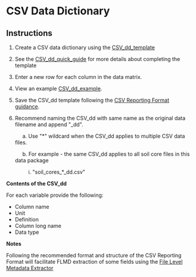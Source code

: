 # CSV Data Dictionary

## Instructions

1. Create a CSV data dictionary using the [CSV\_dd\_template](https://github.com/ess-dive-community/essdive-file-level-metadata/tree/3acd84067cf980484b4b86e95dbdcace42db3796/CSV_dd/CSV_dd_template.csv)  
2. See the [CSV\_dd\_quick\_guide](csv_dd_quick_guide.md) for more details about completing the template  
3. Enter a new row for each column in the data matrix.  
4. View an example [CSV\_dd\_example](csv_dd_example.md).  
5. Save the CSV\_dd template following the [CSV Reporting Format guidance](https://github.com/ess-dive-community/essdive-csv-structure).  
6. Recommend naming the CSV\_dd with same name as the original data filename and append "\_dd".  

        a. Use "\*" wildcard when the CSV\_dd applies to multiple CSV data files.  

        b. For example - the same CSV\_dd applies to all soil core files in this data package   

            i. "soil_cores_\*\_dd.csv"  

**Contents of the CSV\_dd**

For each variable provide the following:

* Column name  
* Unit  
* Definition  
* Column long name  
* Data type  

**Notes**

Following the recommended format and structure of the CSV Reporting Format will facilitate FLMD extraction of some fields using the [File Level Metadata Extractor](https://code.ornl.gov/ngee-arctic/ess-dive-meta)

